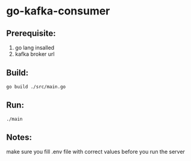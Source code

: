 # go-kafka-consumer
## Prerequisite:
1. go lang insalled
2. kafka broker url

## Build:
``go build ./src/main.go``
## Run:
``./main``
## Notes: 
make sure you fill .env file with correct values before you run the server